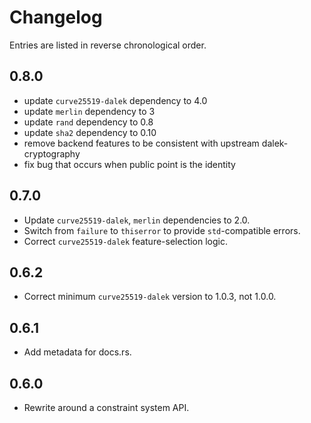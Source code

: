 # Changelog

Entries are listed in reverse chronological order.

## 0.8.0
* update `curve25519-dalek` dependency to 4.0
* update `merlin` dependency to 3
* update `rand` dependency to 0.8
* update `sha2` dependency to 0.10
* remove backend features to be consistent with upstream dalek-cryptography
* fix bug that occurs when public point is the identity 

## 0.7.0

* Update `curve25519-dalek`, `merlin` dependencies to 2.0.
* Switch from `failure` to `thiserror` to provide `std`-compatible errors.
* Correct `curve25519-dalek` feature-selection logic.

## 0.6.2

* Correct minimum `curve25519-dalek` version to 1.0.3, not 1.0.0.

## 0.6.1

* Add metadata for docs.rs.

## 0.6.0

* Rewrite around a constraint system API.

